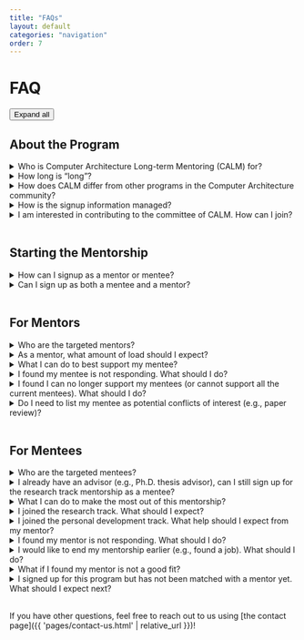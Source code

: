 ```yaml
---
title: "FAQs"
layout: default
categories: "navigation"
order: 7
---
```


<script src="{{ 'assets/js/faqs.js' | relative_url }}"></script>

# FAQ

<button onClick="openAllDetails(this);">Expand all</button>

## About the Program 

<details>
    <summary>
        Who is Computer Architecture Long-term Mentoring (CALM) for?
    </summary>
    <p>
    CALM primarily supports researchers and engineers in (or at least highly related
    to) the community of Computer Architecture. For more details, please check out
    mentor/mentee FAQs.
    </p>
</details>

<details>
    <summary>
        How long is “long”?
    </summary>
    <p>
        Mentorships last one year (the pilot program lasts 6 months), with mentors and
        mentees meeting on (approximately) a monthly basis.
    </p>
</details>
<details>
    <summary>
        How does CALM differ from other programs in the Computer Architecture community?
    </summary>
    <p>
The existing programs in our committee tend to either cover certain groups of
people, such as minority groups (e.g., CWIDCA), undergraduate students who have
just started Computer Architecture research (e.g., uArch), and early-year
Ph.D. students (e.g., yArch), and/or happens only during a conference (e.g.,
MaSA/MaSS). As our <a href="https://drive.google.com/file/d/1o9g2WsxZ_oM2xnKSzOWQ80Z-CwQHrMcf/view">past research</a> 
has shown, the majority of program attendees would prefer longer-term
mentoring. This is the main motivation behind CALM. Different from the existing
programs, CALM will last across multiple conferences through its one-year
duration (typically four major conferences in our community).
    </p>
</details>
<details>
<summary>How is the signup information managed?</summary>
<p>

CALM takes special care to manage and protect personal information of both the
mentors and the mentees. Only the CALM committee has access to any information
collected. If you have specific concerns, feel free to contact the <a href="{{
'pages/committee.html' | relative_url }}">co-chairs</a>.

</p>
</details>
<details>
<summary>I am interested in contributing to the committee of CALM. How can I join?</summary>
<p>

We always welcome new committee members. If you are interested, please reach out
to the <a href="{{ 'pages/committee.html' | relative_url }}">co-chairs</a>.

</p>
</details>

<br/>

## Starting the Mentorship
<details>
<summary>How can I signup as a mentor or mentee?</summary>
<p>
The signup information is available on our <a href="{{ 'pages/participate.html' | relative_url }}">participate page</a>.
</p>
</details>

<details>
<summary>Can I sign up as both a mentee and a mentor?</summary>
<p>
Yes, you are welcome to do so! For example, a senior Ph.D. student can be a mentor for junior students, and at the same time, be a mentee of a more senior person in our community. 
</p>
</details>

<br/>

## For Mentors
<details>
<summary>Who are the targeted mentors?</summary>
<p>We welcome mentors from different backgrounds, including (but not limited to) faculty members, industry researchers and engineers, and senior Ph.D. students (e.g., 4th-year and above). Our matching process will take the mentor’s position, expertise, and desired topic into account. </p>
</details>

<details>
<summary>As a mentor, what amount of load should I expect?</summary>
<p>During sign-up, we let mentors select the desired meeting frequency, such as once a month, once every two months, or quarterly. We expect each meeting to be half an hour to one hour. Even though this program is long-term, we expect a minimum load from the mentor’s side in each meeting. </p>
</details>

<details>
<summary>What I can do to best support my mentee?</summary>
<p>We will encourage your mentee to proactively reach out to you, schedule meetings, and lead the discussions. We would appreciate it if you can answer mentees’ questions, including both research questions and non-technical questions for personal development. Please also note that the research track is not intended to let the mentee work as a research intern or volunteer for the mentor. </p>
</details>

<details>
<summary>I found my mentee is not responding. What should I do?</summary>
<p>If you find your mentee is not responding after several emails. You may reach out to us. We are here to help maintain this mentoring relationship. If you have any other concerns or issues regarding this mentorship, do not hesitate to reach out to us. </p>
</details>

<details>
<summary>I found I can no longer support my mentees (or cannot support all the current mentees). What should I do?</summary>
<p>We totally understand that you may have limited effort. We encourage you to reach out to your mentee first and let them know that you have limited availability (or other reasons). Then, please let us know so that we can keep track of the mentoring status. </p>
</details>

<details>
<summary>Do I need to list my mentee as potential conflicts of interest (e.g., paper review)?</summary>
<p>We encourage the mentor and mentee to reach an agreement on whether or not to mark each other as potential conflicts of interest. Conflicts of interest highly depend on the scenarios and interactions between the mentor/mentee. Please refer to the specific guidelines outlined by the conference/journal/funding body/etc.  </p>
</details>

<br/>

## For Mentees
<details>
<summary>Who are the targeted mentees?</summary>
<p>
Our program aims to support mentees from diverse backgrounds. Targeted mentees
are primarily students who are interested in (or currently involved in) Computer
Architecture research and industry researchers/engineers who work in areas
related to Computer Architecture. In the future, we also aim to support junior
faculty in our community.
</p>
</details>

<details>
<summary>I already have an advisor (e.g., Ph.D. thesis advisor), can I still sign up for the research track mentorship as a mentee?</summary>
<p>
Yes, the research track does not conflict with your current research. Instead,
it aims to assist you, in aspects such as brainstorming, getting industry
vision, and having feedback on your current ideas. Nonetheless, we would still
encourage you to inform your advisor.
</p>
</details>

<details>
<summary>What I can do to make the most out of this mentorship?</summary>
<p>
We highly encourage mentees to actively lead the communication, such as reaching
out to the mentor and asking for a schedule that works for both. For each
meeting, we encourage you to be well-prepared to best benefit from each meeting
(e.g., prepare a set of slides and/or questions for discussion).
</p>
</details>

<details>
<summary>I joined the research track. What should I expect?</summary>
<p>
The research track aims to help the mentee get feedback on the current project,
brainstorm new ideas, and/or get new ideas from a mentor in related areas or the
industry. Please be explicit with your mentor about your expectations in the
initial stage of this mentorship.
</p>
</details>

<details>
<summary>I joined the personal development track. What help should I expect from my mentor?</summary>
<p>
The personal development track covers non-technical aspects, such as graduate
school application, industry or academia job hunting, career planning, family
planning, concerns as a member of an underrepresented group. If you are seeking
help in this track, please be specific about your needs to help our committee
find a best-fit mentor.
</p>
</details>

<details>
<summary>I found my mentor is not responding. What should I do?</summary>
<p>
First of all, please understand that mentors are usually senior researchers who
are usually very busy. If you find your mentor is not responding after several
emails, you may reach out to us. We are here to help maintain this mentoring
relationship. If you have any other concerns or issues regarding this
mentorship, do not hesitate to reach out to us.
</p>
</details>

<details>
<summary>I would like to end my mentorship earlier (e.g., found a job). What should I do?</summary>
<p>
We encourage you to reach out to your mentor first and let him/her know that you
no longer need a mentor. Then, please let us know so that we can keep track of
the mentoring status.
</p>
</details>

<details>
<summary>What if I found my mentor is not a good fit?</summary>
<p>
Please reach out to us if this happens. We will help with communication and try
to match you with another mentor.
</p>
</details>

<details>
<summary>I signed up for this program but has not been matched with a mentor yet. What should I expect next?</summary>
<p>
The CALM committee matches mentees with mentors according to their
preferences. If you have not been matched, it does not mean we forget about you!
You will be placed on a waitlist. We are always checking the list to see if any
new mentor signups could be a good match.
</p>
</details>

<br/>

If you have other questions, feel free to reach out to us using [the contact
page]({{ 'pages/contact-us.html' | relative_url }})!
